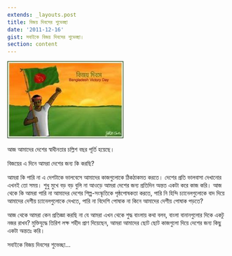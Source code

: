 ```yaml
---
extends: _layouts.post
title: বিজয় দিবসের শুভেচ্ছা
date: '2011-12-16'
gist: সবাইকে বিজয় দিবসের শুভেচ্ছা।
section: content
---
```


![বিজয় দিবসের শুভেচ্ছা](/images/posts/victory-day.jpg)

আজ আমাদের দেশের স্বাধীনতার চল্লিশ বছর পূর্তি হয়েছে।

বিজয়ের এ দিনে আমরা দেশের জন্য কি করছি?

আমরা কি পারি না এ দেশটাকে ভালবেসে আমাদের কাজগুলোকে ঠিকঠাকমত করতে। দেশের প্রতি ভালবাসা দেখানোর এখনই তো সময়। শুধু মুখে বড় বড় বুলি না আওড়ে আমরা দেশের জন্য প্রতিদিন অন্তত একটা করে কাজ করি। আজ থেকে কি আমরা পারি না আমাদের দেশের শিল্প-সংস্কৃতিকে পৃষ্ঠপোষকতা করতে, পারি নি হিন্দি চ্যানেলগুলোকে বাদ দিয়ে আমাদের দেশীয় চ্যানেলগুলোকে দেখতে, পারি না বিদেশি পোষাক না কিনে আমাদের দেশীয় পোষাক পড়তে?

আজ থেকে আমরা কেন প্রতিজ্ঞা করছি না যে আমরা এখন থেকে শুদ্ধ বাংলায় কথা বলব, বাংলা বানানগুলোর দিকে একটু নজর রাখব? মুক্তিযুদ্ধে তিরিশ লক্ষ শহীদ প্রাণ দিয়েছেন, আমরা আমাদের ছোট ছোট কাজগুলো দিয়ে দেশের জন্য কিছু একটা অন্ততঃ করি।

সবাইকে বিজয় দিবসের শুভেচ্ছা...

